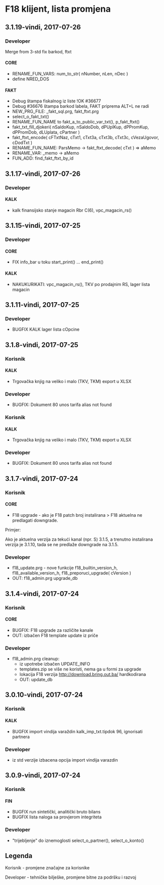 # F18 klijent, lista promjena

## 3.1.19-vindi, 2017-07-26

### Developer

Merge from 3-std fix barkod, ftxt

#### CORE
- RENAME_FUN_VARS: num_to_str( nNumber, nLen, nDec )
- define NRED_DOS

#### FAKT
- Debug štampa fiskalnog iz liste !OK #36677
- Debug #36676 štampa barkod labela, FAKT priprema ALT+L ne radi
- NEW_PRG_FILE: _fakt_sql.prg, fakt_ftxt.prg
- select_o_fakt_txt()
- RENAME_FUN_NAME to fakt_a_to_public_var_txt(), p_fakt_ftxt()
- fakt_txt_fill_djokeri( nSaldoKup, nSaldoDob, dPUplKup, dPPromKup, dPPromDob, dLUplata, cPartner )
- fakt_ftxt_encode( cFTxtNaz, cTxt1, cTxt3a, cTxt3b, cTxt3c, cVezaUgovor, cDodTxt )
- RENAME_FUN_NAME: ParsMemo -> fakt_ftxt_decode( cTxt ) => aMemo
- RENAME_VAR: _memo -> aMemo
- FUN_ADD: find_fakt_ftxt_by_id


## 3.1.17-vindi, 2017-07-26

### Developer

#### KALK
- kalk finansijsko stanje magacin Rbr C(6), vpc_magacin_rs()

## 3.1.15-vindi, 2017-07-25

### Developer

#### CORE
- FIX info_bar u toku start_print() ... end_print()

#### KALK
- NAKUKURIKATI: vpc_magacin_rs(), TKV po prodajnim RS, lager lista magacin

## 3.1.11-vindi, 2017-07-25

### Developer
- BUGFIX KALK lager lista cOpcine

## 3.1.8-vindi, 2017-07-25

### Korisnik

#### KALK
- Trgovačka knjig na veliko i malo (TKV, TKM)  export u XLSX

### Developer
- BUGFIX: Dokument 80 unos tarifa alias not found

### Korisnik

#### KALK
- Trgovačka knjig na veliko i malo (TKV, TKM)  export u XLSX

### Developer
- BUGFIX: Dokument 80 unos tarifa alias not found

## 3.1.7-vindi, 2017-07-24

### Korisnik

#### CORE
- F18 upgrade - ako je F18 patch broj instalirana > F18 aktuelna ne predlagati downgrade.

Primjer:

Ako je aktuelna verzija za tekući kanal (npr. S) 3.1.5, a trenutno instalirana verzija je 3.1.10, tada se ne predlaže downgrade na 3.1.5.

### Developer
- f18_update.prg - nove funkcije f18_builtin_version_h, f18_available_version_h,  f18_preporuci_upgrade( cVersion )
- OUT: f18_admin.prg upgrade_db

## 3.1.4-vindi, 2017-07-24

### Korisnik

#### CORE
- BUGFIX: F18 upgrade za različite kanale
- OUT: izbačen F18 template update iz priče

### Developer
- f18_admin.prg cleanup:
  - iz upotrebe izbačen UPDATE_INFO
  - templates.zip se više ne koristi, nema ga u formi za upgrade
  - lokacija F18 verzija http://download.bring.out.ba/ hardkodirana
  - OUT: update_db

## 3.0.10-vindi, 2017-07-24

### Korisnik
#### KALK
- BUGFIX import vindija varaždin kalk_imp_txt.tipdok 96, ignorisati partnera

### Developer
- iz std verzije izbacena opcija import vindija varazdin

## 3.0.9-vindi, 2017-07-24

### Korisnik

#### FIN
- BUGFIX run sintetički, analitički bruto bilans
- BUGFIX lista naloga sa provjerom integriteta

### Developer

- "trijebljenje" do iznemoglosti select_o_partner(), select_o_konto()


## Legenda

Korisnik - promjene značajne za korisnike

Developer - tehničke bilješke, promjene bitne za podršku i razvoj
